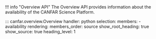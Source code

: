 !!! info "Overview API"
    The Overview API provides information about the availability of the CANFAR Science Platform.

::: canfar.overview.Overview
    handler: python
    selection:
      members:
        - availability
    rendering:
      members_order: source
      show_root_heading: true
      show_source: true
      heading_level: 1
